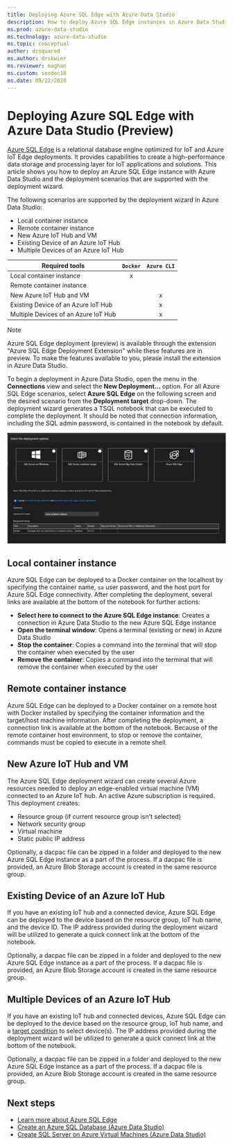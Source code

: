 ```yaml
---
title: Deploying Azure SQL Edge with Azure Data Studio
description: How to deploy Azure SQL Edge instances in Azure Data Studio
ms.prod: azure-data-studio
ms.technology: azure-data-studio
ms.topic: conceptual
author: dzsquared
ms.author: drskwier
ms.reviewer: maghan
ms.custom: seodec18
ms.date: 09/22/2020
---
```


# Deploying Azure SQL Edge with Azure Data Studio (Preview)

[Azure SQL Edge](https://docs.microsoft.com/azure/azure-sql-edge/overview) is a relational database engine optimized for IoT and Azure IoT Edge deployments. It provides capabilities to create a high-performance data storage and processing layer for IoT applications and solutions. This article shows you how to deploy an Azure SQL Edge instance with Azure Data Studio and the deployment scenarios that are supported with the deployment wizard.  

The following scenarios are supported by the deployment wizard in Azure Data Studio:

- Local container instance
- Remote container instance
- New Azure IoT Hub and VM
- Existing Device of an Azure IoT Hub
- Multiple Devices of an Azure IoT Hub

| Required tools | `Docker` | `Azure CLI` |
| ------------- | :---: | :---: |
| Local container instance | x | |
| Remote container instance | | |
| New Azure IoT Hub and VM | | x |
| Existing Device of an Azure IoT Hub |  | x |
| Multiple Devices of an Azure IoT Hub |   |  x |

> [!NOTE]
> Azure SQL Edge deployment (preview) is available through the extension "Azure SQL Edge Deployment Extension" while these features are in preview. To make the features available to you, please install the extension in Azure Data Studio.

To begin a deployment in Azure Data Studio, open the menu in the **Connections** view and select the **New Deployment...** option.  For all Azure SQL Edge scenarios, select **Azure SQL Edge** on the following screen and the desired scenario from the **Deployment target** drop-down. The deployment wizard generates a TSQL notebook that can be executed to complete the deployment. It should be noted that connection information, including the SQL admin password, is contained in the notebook by default.

![deployment overview](media/deploy-azure-sql-edge/deploy-overview.png)

## Local container instance

Azure SQL Edge can be deployed to a Docker container on the localhost by specifying the container name, `sa` user password, and the host port for Azure SQL Edge connectivity.  After completing the deployment, several links are available at the bottom of the notebook for further actions:

- **Select here to connect to the Azure SQL Edge instance**: Creates a connection in Azure Data Studio to the new Azure SQL Edge instance
- **Open the terminal window**: Opens a terminal (existing or new) in Azure Data Studio
- **Stop the container**: Copies a command into the terminal that will stop the container when executed by the user
- **Remove the container**: Copies a command into the terminal that will remove the container when executed by the user

## Remote container instance

Azure SQL Edge can be deployed to a Docker container on a remote host with Docker installed by specifying the container information and the target/host machine information.  After completing the deployment, a connection link is available at the bottom of the notebook.  Because of the remote container host environment, to stop or remove the container, commands must be copied to execute in a remote shell.

## New Azure IoT Hub and VM

The Azure SQL Edge deployment wizard can create several Azure resources needed to deploy an edge-enabled virtual machine (VM) connected to an Azure IoT hub. An active Azure subscription is required. This deployment creates:

- Resource group (if current resource group isn't selected)
- Network security group
- Virtual machine
- Static public IP address

Optionally, a dacpac file can be zipped in a folder and deployed to the new Azure SQL Edge instance as a part of the process.  If a dacpac file is provided, an Azure Blob Storage account is created in the same resource group.

## Existing Device of an Azure IoT Hub

If you have an existing IoT hub and a connected device, Azure SQL Edge can be deployed to the device based on the resource group, IoT hub name, and the device ID.
The IP address provided during the deployment wizard will be utilized to generate a quick connect link at the bottom of the notebook.

Optionally, a dacpac file can be zipped in a folder and deployed to the new Azure SQL Edge instance as a part of the process.  If a dacpac file is provided, an Azure Blob Storage account is created in the same resource group.

## Multiple Devices of an Azure IoT Hub

If you have an existing IoT hub and connected devices, Azure SQL Edge can be deployed to the device based on the resource group, IoT hub name, and a [target condition](https://docs.microsoft.com/azure/iot-edge/module-deployment-monitoring#target-condition) to select device(s).
The IP address provided during the deployment wizard will be utilized to generate a quick connect link at the bottom of the notebook.

Optionally, a dacpac file can be zipped in a folder and deployed to the new Azure SQL Edge instance as a part of the process.  If a dacpac file is provided, an Azure Blob Storage account is created in the same resource group.

## Next steps

- [Learn more about Azure SQL Edge](https://docs.microsoft.com/azure/azure-sql-edge/)
- [Create an Azure SQL Database (Azure Data Studio)](deploy-azure-sql-database.md)
- [Create SQL Server on Azure Virtual Machines (Azure Data Studio)](deploy-azure-sql-server-vm.md)